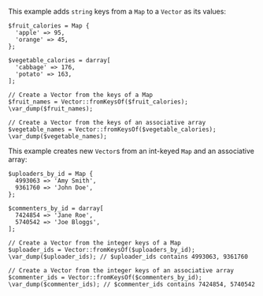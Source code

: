 This example adds `string` keys from a `Map` to a `Vector` as its values:

```string-keys.hack
$fruit_calories = Map {
  'apple' => 95,
  'orange' => 45,
};

$vegetable_calories = darray[
  'cabbage' => 176,
  'potato' => 163,
];

// Create a Vector from the keys of a Map
$fruit_names = Vector::fromKeysOf($fruit_calories);
\var_dump($fruit_names);

// Create a Vector from the keys of an associative array
$vegetable_names = Vector::fromKeysOf($vegetable_calories);
\var_dump($vegetable_names);
```

This example creates new `Vector`s from an int-keyed `Map` and an associative array:

```int-keys.hack
$uploaders_by_id = Map {
  4993063 => 'Amy Smith',
  9361760 => 'John Doe',
};

$commenters_by_id = darray[
  7424854 => 'Jane Roe',
  5740542 => 'Joe Bloggs',
];

// Create a Vector from the integer keys of a Map
$uploader_ids = Vector::fromKeysOf($uploaders_by_id);
\var_dump($uploader_ids); // $uploader_ids contains 4993063, 9361760

// Create a Vector from the integer keys of an associative array
$commenter_ids = Vector::fromKeysOf($commenters_by_id);
\var_dump($commenter_ids); // $commenter_ids contains 7424854, 5740542
```

